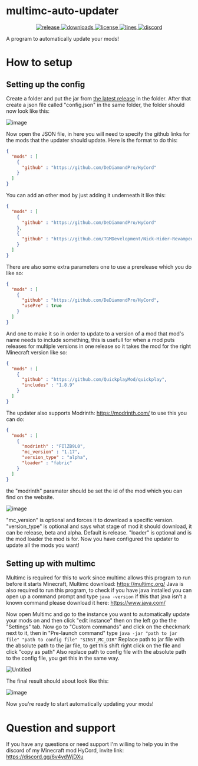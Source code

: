 # multimc-auto-updater
<p align="center">
<a href="https://github.com/DeDiamondPro/multimc-auto-updater/releases" target="_blank">
<img alt="release" src="https://img.shields.io/github/v/release/DeDiamondPro/multimc-auto-updater?color=00FFFF&style=for-the-badge" />
</a>
<a href="https://github.com/DeDiamondPro/multimc-auto-updater/releases" target="_blank">
<img alt="downloads" src="https://img.shields.io/github/downloads/DeDiamondPro/multimc-auto-updater/total?color=00FFFF&style=for-the-badge" />
</a>
<a href="https://github.com/DeDiamondPro/multimc-auto-updater/blob/master/LICENSE">
    <img alt="license" src="https://img.shields.io/github/license/DeDiamondPro/multimc-auto-updater?color=00FFFF&style=for-the-badge">
 </a>
  <a href="https://github.com/DeDiamondPro/multimc-auto-updater/">
    <img alt="lines" src="https://img.shields.io/tokei/lines/github/DeDiamondPro/multimc-auto-updater?color=00FFFF&style=for-the-badge">
 </a>
    <a href="https://discord.gg/ZBNS8jsAMd" target="_blank">
    <img alt="discord" src="https://img.shields.io/discord/822066990423605249?color=00FFFF&label=discord&style=for-the-badge" />
  </a>
 </p>
A program to automatically update your mods!

# How to setup
## Setting up the config
Create a folder and put the jar from [the latest release](https://github.com/DeDiamondPro/multimc-auto-updater/releases/latest) in the folder.
After that create a json file called "config.json" in the same folder, the folder should now look like this:

![image](https://user-images.githubusercontent.com/67508414/126784258-c431700c-7d92-434f-9c6b-cdea342ec3c9.png)

Now open the JSON file, in here you will need to specify the github links for the mods that the updater should update. Here is the format to do this:
```json
{
  "mods" : [
    {
      "github" : "https://github.com/DeDiamondPro/HyCord"
    }
  ]
}
```
You can add an other mod by just adding it underneath it like this:
```json
{
  "mods" : [
    {
      "github" : "https://github.com/DeDiamondPro/HyCord"
    },
    {
      "github" : "https://github.com/TGMDevelopment/Nick-Hider-Revamped-Forge"
    }
  ]
}
```
There are also some extra parameters one to use a prerelease which you do like so:
```json
{
  "mods" : [
    {
      "github" : "https://github.com/DeDiamondPro/HyCord",
      "usePre" : true
    }
  ]
}
```
And one to make it so in order to update to a version of a mod that mod's name needs to include something, this is usefull for when a mod puts releases for multiple versions in one release so it takes the mod for the right Minecraft version like so:
```json
{
  "mods" : [
    {
	  "github" : "https://github.com/QuickplayMod/quickplay",
	  "includes" : "1.8.9"
    }
  ]
}
```
The updater also supports Modrinth: https://modrinth.com/
to use this you can do:
```json
{
  "mods" : [
    {
      "modrinth" : "FIlZB9L0",
      "mc_version" : "1.17",
      "version_type" : "alpha",
      "loader" : "fabric"
    }
  ]
}
```
the "modrinth" paramater should be set the id of the mod which you can find on the website.

![image](https://user-images.githubusercontent.com/67508414/126830152-a62ac465-3405-4ab7-992a-5e0c13ff4e8a.png)

"mc_version" is optional and forces it to download a specific version.
"version_type" is optional and says what stage of mod it should download, it can be release, beta and alpha. Default is release.
"loader" is optional and is the mod loader the mod is for.
Now you have configured the updater to update all the mods you want!
## Setting up with multimc
Multimc is required for this to work since multimc allows this program to run before it starts Minecraft, Multimc download: https://multimc.org/
Java is also required to run this program, to check if you have java installed you can open up a command prompt and type `java -version` if this that java isn't a known command please download it here: https://www.java.com/

Now open Multimc and go to the instance you want to automatically update your mods on and then click "edit instance" then on the left go the the "Settings" tab.
Now go to "Custom commands" and click on the checkmark next to it, then in "Pre-launch command" type `java -jar "path to jar file" "path to config file" "$INST_MC_DIR"`
Replace path to jar file with the absolute path to the jar file, to get this shift right click on the file and click "copy as path"
Also replace path to config file with the absolute path to the config file, you get this in the same way.

![Untitled](https://user-images.githubusercontent.com/67508414/126787570-1ed3711d-a487-4064-854d-ef6e2f591d7a.png)

The final result should about look like this:

![image](https://user-images.githubusercontent.com/67508414/126787841-96cc10f1-c21a-4bf4-a0db-fe66bda575cf.png)

Now you're ready to start automatically updating your mods!

# Question and support
If you have any questions or need support I'm willing to help you in the discord of my Minecraft mod HyCord, invite link: https://discord.gg/6v4ydWjDXu
